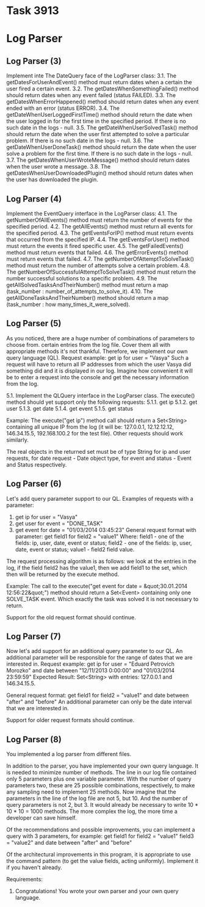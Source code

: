 # Task 3913
# Log Parser

## Log Parser (3)

Implement inte
The DateQuery face of the LogParser class:
3.1. The getDatesForUserAndEvent() method must return dates when a certain
the user fired a certain event.
3.2. The getDatesWhenSomethingFailed() method should return dates when
any event failed (status FAILED).
3.3. The getDatesWhenErrorHappened() method should return dates when
any event ended with an error (status ERROR).
3.4. The getDateWhenUserLoggedFirstTime() method should return the date when
the user logged in for the first time in the specified period. If there is no such date in the logs - null.
3.5. The getDateWhenUserSolvedTask() method should return the date when the user
first attempted to solve a particular problem. If there is no such date in the logs - null.
3.6. The getDateWhenUserDoneTask() method should return the date when the user
solve a problem for the first time. If there is no such date in the logs - null.
3.7. The getDatesWhenUserWroteMessage() method should return dates when
the user wrote a message.
3.8. The getDatesWhenUserDownloadedPlugin() method should return dates when
the user has downloaded the plugin.

## Log Parser (4)

Implement the EventQuery interface in the LogParser class:
4.1. The getNumberOfAllEvents() method must return the number of events for the specified period.
4.2. The getAllEvents() method must return all events for the specified period.
4.3. The getEventsForIP() method must return events that occurred from the specified IP.
4.4. The getEventsForUser() method must return the events it fired
specific user.
4.5. The getFailedEvents() method must return events that failed.
4.6. The getErrorEvents() method must return events that failed.
4.7. The getNumberOfAttemptToSolveTask() method must return the number of attempts
solve a certain problem.
4.8. The getNumberOfSuccessfulAttemptToSolveTask() method must return the number
successful solutions to a specific problem.
4.9. The getAllSolvedTasksAndTheirNumber() method must return a map (task_number :
number_of_attempts_to_solve_it).
4.10. The getAllDoneTasksAndTheirNumber() method should return a map (task_number :
how many_times_it_were_solved).

## Log Parser (5)

As you noticed, there are a huge number of combinations of parameters to choose from.
certain entries from the log file. Cover them all with appropriate methods
it's not thankful. Therefore, we implement our own query language (QL).
Request example:
get ip for user = &quot;Vasya&quot;
Such a request will have to return all IP addresses from which the user Vasya did something
did and it is displayed in our log.
Imagine how convenient it will be to enter a request into the console and get the necessary
information from the log.

5.1. Implement the QLQuery interface in the LogParser class. The execute() method should yet
support only the following requests:
5.1.1. get ip
5.1.2. get user
5.1.3. get date
5.1.4. get event
5.1.5. get status

Example: The execute(&quot;get ip&quot;) method call should return a Set&lt;String&gt; containing all
unique IP from the log (it will be: 127.0.0.1, 12.12.12.12, 146.34.15.5, 192.168.100.2
for the test file). Other requests should work similarly.

The real objects in the returned set must be of type String for ip and user requests,
for date request - Date object type, for event and status - Event and Status respectively.

## Log Parser (6)

Let's add query parameter support to our QL.
Examples of requests with a parameter:
1) get ip for user = &quot;Vasya&quot;
2) get user for event = &quot;DONE_TASK&quot;
3) get event for date = "01/03/2014 03:45:23"
General request format with parameter:
get field1 for field2 = "value1"
Where: field1 - one of the fields: ip, user, date, event or status;
field2 - one of the fields: ip, user, date, event or status;
value1 - field2 field value.

The request processing algorithm is as follows: we look at the entries in the log, if the field
field2 has the value1, then we add field1 to the set, which then
will be returned by the execute method.

Example: The call to the execute(&quot;get event for date = \&quot;30.01.2014 12:56:22\&quot;&quot;) method should
return a Set&lt;Event&gt; containing only one SOLVE_TASK event. Which exactly
the task was solved it is not necessary to return.

Support for the old request format should continue.

## Log Parser (7)

Now let's add support for an additional query parameter to our QL.
An additional parameter will be responsible for the range of dates that we are interested in.
Request example:
get ip for user = &quot;Eduard Petrovich Morozko&quot; and date between &quot;12/11/2013 0:00:00&quot; and "01/03/2014 23:59:59"
Expected Result: Set&lt;String&gt; with entries: 127.0.0.1 and 146.34.15.5.

General request format:
get field1 for field2 = "value1" and date between &quot;after&quot; and &quot;before&quot;
An additional parameter can only be the date interval that we are interested in.

Support for older request formats should continue.

## Log Parser (8)

You implemented a log parser from different files.

In addition to the parser, you have implemented your own query language. It is needed to minimize
number of methods. The line in our log file contained only 5 parameters plus one variable parameter.
With the number of query parameters two, these are 25 possible combinations, respectively, to make any
sampling need to implement 25 methods. Now imagine that the parameters in the line of the log file are not 5, but 10. And
the number of query parameters is not 2, but 3. It would already be necessary to write 10 * 10 * 10 = 1000 methods.
The more complex the log, the more time a developer can save himself.

Of the recommendations and possible improvements, you can implement a query with 3 parameters, for example:
get field1 for field2 = "value1" field3 = &quot;value2&quot; and date between &quot;after&quot;
and &quot;before&quot;

Of the architectural improvements in this program, it is appropriate to use the command pattern (to get the value
fields, acting uniformly). Implement it if you haven't already.


Requirements:
1. Congratulations! You wrote your own parser and your own query language.